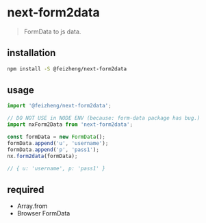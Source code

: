 # next-form2data
> FormData to js data.

## installation
```bash
npm install -S @feizheng/next-form2data
```

## usage
```js
import '@feizheng/next-form2data';

// DO NOT USE in NODE ENV (because: form-data package has bug.)
import nxForm2Data from 'next-form2data';

const formData = new FormData();
formData.append('u', 'username');
formData.append('p', 'pass1');
nx.form2data(formData);

// { u: 'username', p: 'pass1' }
```

## required
- Array.from
- Browser FormData
